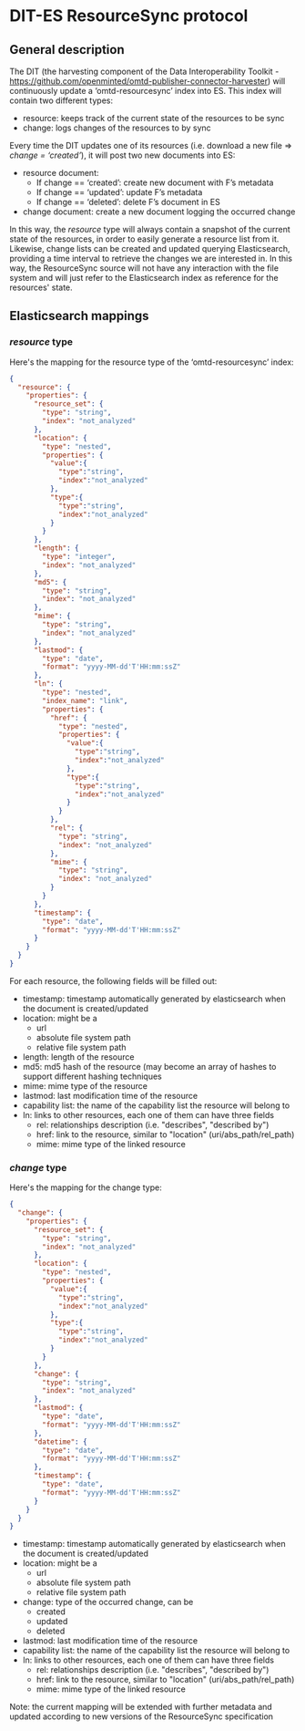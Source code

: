 DIT-ES ResourceSync protocol
============================

## General description

The DIT (the harvesting component of the Data Interoperability Toolkit - https://github.com/openminted/omtd-publisher-connector-harvester) will continuously update a ‘omtd-resourcesync’ index into ES. This index will contain two different types:

- resource: keeps track of the current state of the resources to be sync
- change: logs changes of the resources to by sync

Every time the DIT updates one of its resources (i.e. download a new file => *change = ‘created’*), it will post two
new documents into ES:

- resource document:
    - If change == ‘created’: create new document with F’s metadata
    - If change == ‘updated’: update F’s metadata
    - If change == ‘deleted’: delete F’s document in ES
- change document: create a new document logging the occurred change

In this way, the *resource* type will always contain a snapshot of the current state of the resources, in order to easily
generate a resource list from it. Likewise, change lists can be created and updated querying Elasticsearch, providing
a time interval to retrieve the changes we are interested in. In this way, the ResourceSync source will not have any
interaction with the file system and will just refer to the Elasticsearch index as reference for the resources' state.

## Elasticsearch mappings
### *resource* type

Here's the mapping for the resource type of the ‘omtd-resourcesync’ index:

```json
{
  "resource": {
    "properties": {
      "resource_set": {
        "type": "string",
        "index": "not_analyzed"
      },
      "location": {
        "type": "nested",
        "properties": {
          "value":{
            "type":"string",
            "index":"not_analyzed"
          },
          "type":{
            "type":"string",
            "index":"not_analyzed"
          }
        }
      },
      "length": {
        "type": "integer",
        "index": "not_analyzed"
      },
      "md5": {
        "type": "string",
        "index": "not_analyzed"
      },
      "mime": {
        "type": "string",
        "index": "not_analyzed"
      },
      "lastmod": {
        "type": "date",
        "format": "yyyy-MM-dd'T'HH:mm:ssZ"
      },
      "ln": {
        "type": "nested",
        "index_name": "link",
        "properties": {
          "href": {
            "type": "nested",
            "properties": {
              "value":{
                "type":"string",
                "index":"not_analyzed"
              },
              "type":{
                "type":"string",
                "index":"not_analyzed"
              }
            }
          },
          "rel": {
            "type": "string",
            "index": "not_analyzed"
          },
          "mime": {
            "type": "string",
            "index": "not_analyzed"
          }
        }
      },
      "timestamp": {
        "type": "date",
        "format": "yyyy-MM-dd'T'HH:mm:ssZ"
      }
    }
  }
}
```

For each resource, the following fields will be filled out:

- timestamp: timestamp automatically generated by elasticsearch when the document is created/updated
- location: might be a
    - url
    - absolute file system path
    - relative file system path
- length: length of the resource
- md5: md5 hash of the resource (may become an array of hashes to support different hashing techniques
- mime: mime type of the resource
- lastmod: last modification time of the resource
- capability list: the name of the capability list the resource will belong to
- ln: links to other resources, each one of them can have three fields
    - rel: relationships description (i.e. "describes", "described by")
    - href: link to the resource, similar to "location" (uri/abs_path/rel_path)
    - mime: mime type of the linked resource

### *change* type

Here's the mapping for the change type:
```json
{
  "change": {
    "properties": {
      "resource_set": {
        "type": "string",
        "index": "not_analyzed"
      },
      "location": {
        "type": "nested",
        "properties": {
          "value":{
            "type":"string",
            "index":"not_analyzed"
          },
          "type":{
            "type":"string",
            "index":"not_analyzed"
          }
        }
      },
      "change": {
        "type": "string",
        "index": "not_analyzed"
      },
      "lastmod": {
        "type": "date",
        "format": "yyyy-MM-dd'T'HH:mm:ssZ"
      },
      "datetime": {
        "type": "date",
        "format": "yyyy-MM-dd'T'HH:mm:ssZ"
      },
      "timestamp": {
        "type": "date",
        "format": "yyyy-MM-dd'T'HH:mm:ssZ"
      }
    }
  }
}
```

- timestamp: timestamp automatically generated by elasticsearch when the document is created/updated
- location: might be a
    - url
    - absolute file system path
    - relative file system path
- change: type of the occurred change, can be
    - created
    - updated
    - deleted
- lastmod: last modification time of the resource
- capability list: the name of the capability list the resource will belong to
- ln: links to other resources, each one of them can have three fields
    - rel: relationships description (i.e. "describes", "described by")
    - href: link to the resource, similar to "location" (uri/abs_path/rel_path)
    - mime: mime type of the linked resource
    
Note: the current mapping will be extended with further metadata and updated according
to new versions of the ResourceSync specification
